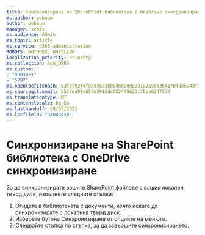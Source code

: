 ```yaml
---
title: Синхронизиране на SharePoint библиотека с OneDrive синхронизиране
ms.author: pebaum
author: pebaum
manager: scotv
ms.audience: Admin
ms.topic: article
ms.service: o365-administration
ROBOTS: NOINDEX, NOFOLLOW
localization_priority: Priority
ms.collection: Adm_O365
ms.custom:
- "9003051"
- "5797"
ms.openlocfilehash: 83f3793f4feadc68160046680d8291a259da3b417049be743f14a0f0784f4246
ms.sourcegitcommit: b5f7da89a650d2915dc652449623c78be6247175
ms.translationtype: MT
ms.contentlocale: bg-BG
ms.lasthandoff: 08/05/2021
ms.locfileid: "54049450"
---
```

# <a name="sync-a-sharepoint-library-with-onedrive-sync"></a>Синхронизиране на SharePoint библиотека с OneDrive синхронизиране

За да синхронизирате вашите SharePoint файлове с вашия локален твърд диск, изпълнете следните стъпки:

1. Отидете в библиотеката с документи, която искате да синхронизирате с локалния твърд диск.
2. Изберете бутона Синхронизиране от опциите на менюто.
3. Следвайте стъпка по стъпка, за да завършите синхронизирането.